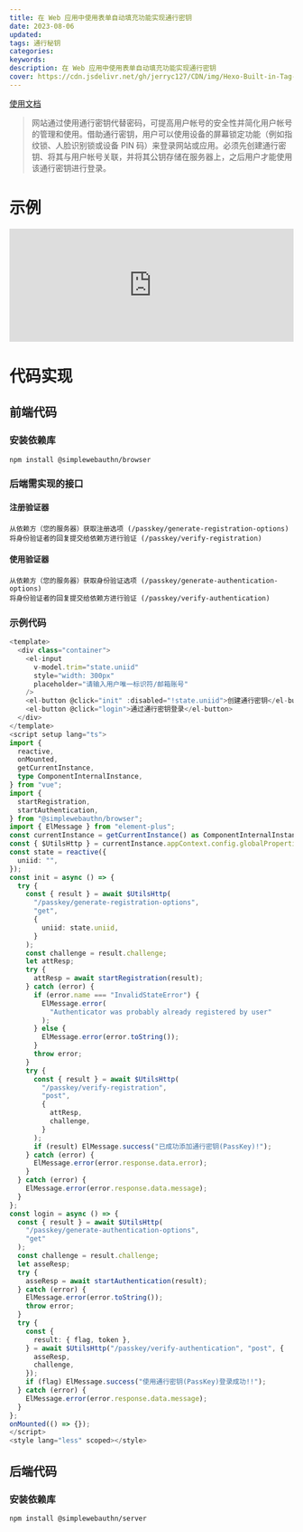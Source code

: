 ```yaml
---
title: 在 Web 应用中使用表单自动填充功能实现通行密钥
date: 2023-08-06
updated:
tags: 通行秘钥
categories:
keywords:
description: 在 Web 应用中使用表单自动填充功能实现通行密钥
cover: https://cdn.jsdelivr.net/gh/jerryc127/CDN/img/Hexo-Built-in-Tag-Plugins-COVER.png
---
```


[使用文档](https://developers.google.com/codelabs/passkey-form-autofill?hl=zh-cn#0)

> 网站通过使用通行密钥代替密码，可提高用户帐号的安全性并简化用户帐号的管理和使用。借助通行密钥，用户可以使用设备的屏幕锁定功能（例如指纹锁、人脸识别锁或设备 PIN 码）来登录网站或应用。必须先创建通行密钥、将其与用户帐号关联，并将其公钥存储在服务器上，之后用户才能使用该通行密钥进行登录。

# 示例

<iframe
      style="border: none;width:100%;height:200px;"
      src="https://www.zhangsifan.com/passkey/"
      allow="publickey-credentials-create *; publickey-credentials-get *; clipboard-write"
    ></iframe>

# 代码实现

## 前端代码

### 安装依赖库

```shell
npm install @simplewebauthn/browser
```

### 后端需实现的接口

#### 注册验证器

```
从依赖方（您的服务器）获取注册选项 (/passkey/generate-registration-options)
将身份验证者的回复提交给依赖方进行验证 (/passkey/verify-registration)

```

#### 使用验证器

```
从依赖方（您的服务器）获取身份验证选项 (/passkey/generate-authentication-options)
将身份验证者的回复提交给依赖方进行验证 (/passkey/verify-authentication)
```

### 示例代码

```ts
<template>
  <div class="container">
    <el-input
      v-model.trim="state.uniid"
      style="width: 300px"
      placeholder="请输入用户唯一标识符/邮箱账号"
    />
    <el-button @click="init" :disabled="!state.uniid">创建通行密钥</el-button>
    <el-button @click="login">通过通行密钥登录</el-button>
  </div>
</template>
<script setup lang="ts">
import {
  reactive,
  onMounted,
  getCurrentInstance,
  type ComponentInternalInstance,
} from "vue";
import {
  startRegistration,
  startAuthentication,
} from "@simplewebauthn/browser";
import { ElMessage } from "element-plus";
const currentInstance = getCurrentInstance() as ComponentInternalInstance;
const { $UtilsHttp } = currentInstance.appContext.config.globalProperties;
const state = reactive({
  uniid: "",
});
const init = async () => {
  try {
    const { result } = await $UtilsHttp(
      "/passkey/generate-registration-options",
      "get",
      {
        uniid: state.uniid,
      }
    );
    const challenge = result.challenge;
    let attResp;
    try {
      attResp = await startRegistration(result);
    } catch (error) {
      if (error.name === "InvalidStateError") {
        ElMessage.error(
          "Authenticator was probably already registered by user"
        );
      } else {
        ElMessage.error(error.toString());
      }
      throw error;
    }
    try {
      const { result } = await $UtilsHttp(
        "/passkey/verify-registration",
        "post",
        {
          attResp,
          challenge,
        }
      );
      if (result) ElMessage.success("已成功添加通行密钥(PassKey)!");
    } catch (error) {
      ElMessage.error(error.response.data.error);
    }
  } catch (error) {
    ElMessage.error(error.response.data.message);
  }
};
const login = async () => {
  const { result } = await $UtilsHttp(
    "/passkey/generate-authentication-options",
    "get"
  );
  const challenge = result.challenge;
  let asseResp;
  try {
    asseResp = await startAuthentication(result);
  } catch (error) {
    ElMessage.error(error.toString());
    throw error;
  }
  try {
    const {
      result: { flag, token },
    } = await $UtilsHttp("/passkey/verify-authentication", "post", {
      asseResp,
      challenge,
    });
    if (flag) ElMessage.success("使用通行密钥(PassKey)登录成功!!");
  } catch (error) {
    ElMessage.error(error.response.data.message);
  }
};
onMounted(() => {});
</script>
<style lang="less" scoped></style>

```

## 后端代码

### 安装依赖库

```shell
npm install @simplewebauthn/server
```

```ts

```
